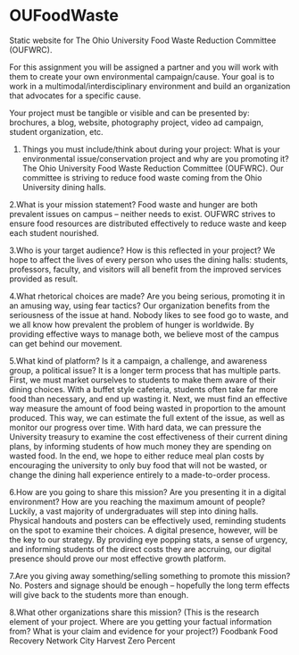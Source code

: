 # OUFoodWaste
Static website for The Ohio University Food Waste Reduction Committee (OUFWRC).

For this assignment you will be assigned a partner and you will work with them to create your own environmental campaign/cause.
Your goal is to work in a multimodal/interdisciplinary environment and build an organization that advocates for a specific cause.

Your project must be tangible or visible and can be presented by: brochures, a blog, website, photography project, video ad campaign,
student organization, etc.

1. Things you must include/think about during your project:
What is your environmental issue/conservation project and why are you promoting it?
The Ohio University Food Waste Reduction Committee (OUFWRC). Our committee is striving to reduce food waste coming from
the Ohio University dining halls.

2.What is your mission statement?
Food waste and hunger are both prevalent issues on campus – neither needs to exist. OUFWRC strives to ensure food resources
are distributed effectively to reduce waste and keep each student nourished.

3.Who is your target audience? How is this reflected in your project?
We hope to affect the lives of every person who uses the dining halls: students, professors, faculty, and visitors will all
benefit from the improved services provided as result.

4.What rhetorical choices are made? Are you being serious, promoting it in an amusing way, using fear tactics?
Our organization benefits from the seriousness of the issue at hand. Nobody likes to see food go to waste, and we all know how
prevalent the problem of hunger is worldwide. By providing effective ways to manage both, we believe most of the campus can get
behind our movement.

5.What kind of platform? Is it a campaign, a challenge, and awareness group, a political issue?
It is a longer term process that has multiple parts. First, we must market ourselves to students to make them aware of their dining
choices. With a buffet style cafeteria, students often take far more food than necessary, and end up wasting it. Next, we must find
an effective way measure the amount of food being wasted in proportion to the amount produced. This way, we can estimate the full
extent of the issue, as well as monitor our progress over time. With hard data, we can pressure the University treasury to examine
the cost effectiveness of their current dining plans, by informing students of how much money they are spending on wasted food. In
the end, we hope to either reduce meal plan costs by encouraging the university to only buy food that will not be wasted, or change
the dining hall experience entirely to a made-to-order process.

6.How are you going to share this mission? Are you presenting it in a digital environment? How are you reaching the maximum amount
of people?
Luckily, a vast majority of undergraduates will step into dining halls. Physical handouts and posters can be effectively used,
reminding students on the spot to examine their choices. A digital presence, however, will be the key to our strategy. By providing
eye popping stats, a sense of urgency, and informing students of the direct costs they are accruing, our digital presence should prove
our most effective growth platform.

7.Are you giving away something/selling something to promote this mission?
No. Posters and signage should be enough – hopefully the long term effects will give back to the students more than enough.

8.What other organizations share this mission? (This is the research element of your project. Where are you getting your factual
information from? What is your claim and evidence for your project?)
Foodbank
Food Recovery Network
City Harvest
Zero Percent

